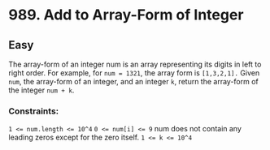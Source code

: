 # 989. Add to Array-Form of Integer

## Easy

The array-form of an integer num is an array representing its digits in left to right order.
For example, for `num = 1321`, the array form is `[1,3,2,1].`
Given `num`, the array-form of an integer, and an integer `k`, return the array-form of the integer `num + k`.

### Constraints:

`1 <= num.length <= 10^4`
`0 <= num[i] <= 9`
num does not contain any leading zeros except for the zero itself.
`1 <= k <= 10^4`
